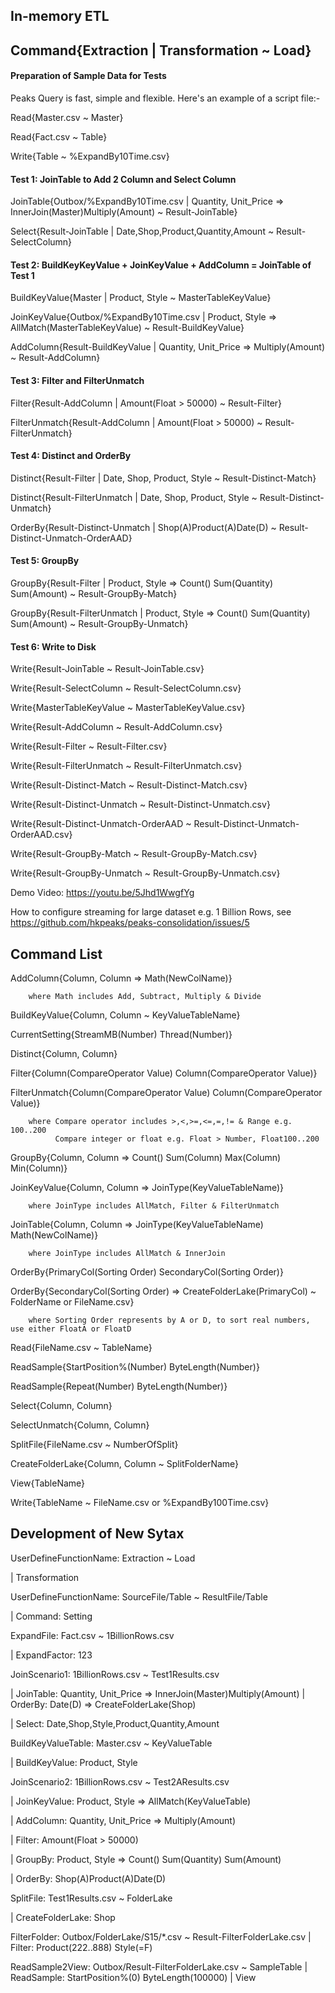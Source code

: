 ## In-memory ETL 
## Command{Extraction | Transformation ~ Load}    

#### Preparation of Sample Data for Tests
Peaks Query is fast, simple and flexible. Here's an example of a script file:-

Read{Master.csv ~ Master} 

Read{Fact.csv ~ Table}

Write{Table ~ %ExpandBy10Time.csv}

#### Test 1: JoinTable to Add 2 Column and Select Column
JoinTable{Outbox/%ExpandBy10Time.csv | Quantity, Unit_Price => InnerJoin(Master)Multiply(Amount) ~ Result-JoinTable}

Select{Result-JoinTable | Date,Shop,Product,Quantity,Amount ~ Result-SelectColumn}

#### Test 2: BuildKeyKeyValue + JoinKeyValue + AddColumn = JoinTable of Test 1
BuildKeyValue{Master | Product, Style ~ MasterTableKeyValue}

JoinKeyValue{Outbox/%ExpandBy10Time.csv | Product, Style => AllMatch(MasterTableKeyValue) ~ Result-BuildKeyValue}

AddColumn{Result-BuildKeyValue | Quantity, Unit_Price => Multiply(Amount) ~ Result-AddColumn}

#### Test 3: Filter and FilterUnmatch
Filter{Result-AddColumn | Amount(Float > 50000) ~ Result-Filter}

FilterUnmatch{Result-AddColumn | Amount(Float > 50000) ~ Result-FilterUnmatch}


#### Test 4: Distinct and OrderBy
Distinct{Result-Filter | Date, Shop, Product, Style ~ Result-Distinct-Match}

Distinct{Result-FilterUnmatch |  Date, Shop, Product, Style ~ Result-Distinct-Unmatch}

OrderBy{Result-Distinct-Unmatch | Shop(A)Product(A)Date(D) ~ Result-Distinct-Unmatch-OrderAAD}


#### Test 5: GroupBy 
GroupBy{Result-Filter | Product, Style => Count() Sum(Quantity) Sum(Amount) ~ Result-GroupBy-Match}

GroupBy{Result-FilterUnmatch | Product, Style => Count() Sum(Quantity) Sum(Amount) ~ Result-GroupBy-Unmatch}

#### Test 6: Write to Disk
Write{Result-JoinTable ~ Result-JoinTable.csv}

Write{Result-SelectColumn ~ Result-SelectColumn.csv}

Write{MasterTableKeyValue ~ MasterTableKeyValue.csv}

Write{Result-AddColumn ~ Result-AddColumn.csv}

Write{Result-Filter ~ Result-Filter.csv}

Write{Result-FilterUnmatch ~ Result-FilterUnmatch.csv}

Write{Result-Distinct-Match ~ Result-Distinct-Match.csv}

Write{Result-Distinct-Unmatch ~ Result-Distinct-Unmatch.csv}

Write{Result-Distinct-Unmatch-OrderAAD ~ Result-Distinct-Unmatch-OrderAAD.csv}

Write{Result-GroupBy-Match ~ Result-GroupBy-Match.csv}

Write{Result-GroupBy-Unmatch ~ Result-GroupBy-Unmatch.csv}

Demo Video: https://youtu.be/5Jhd1WwgfYg

How to configure streaming for large dataset e.g. 1 Billion Rows, see https://github.com/hkpeaks/peaks-consolidation/issues/5


## Command List

   AddColumn{Column, Column => Math(NewColName)} 
   
        where Math includes Add, Subtract, Multiply & Divide
    
   BuildKeyValue{Column, Column ~ KeyValueTableName}
   
   CurrentSetting{StreamMB(Number) Thread(Number)}
  
   Distinct{Column, Column}
 
   Filter{Column(CompareOperator Value) Column(CompareOperator Value)}
 
   FilterUnmatch{Column(CompareOperator Value) Column(CompareOperator Value)}

        where Compare operator includes >,<,>=,<=,=,!= & Range e.g. 100..200
              Compare integer or float e.g. Float > Number, Float100..200
   
   GroupBy{Column, Column => Count() Sum(Column) Max(Column) Min(Column)}
   
   JoinKeyValue{Column, Column => JoinType(KeyValueTableName)} 
        
        where JoinType includes AllMatch, Filter & FilterUnmatch
   
   JoinTable{Column, Column => JoinType(KeyValueTableName) Math(NewColName)}

        where JoinType includes AllMatch & InnerJoin
   
   OrderBy{PrimaryCol(Sorting Order) SecondaryCol(Sorting Order)}       
  
   OrderBy{SecondaryCol(Sorting Order) => CreateFolderLake(PrimaryCol) ~ FolderName or FileName.csv}

        where Sorting Order represents by A or D, to sort real numbers, use either FloatA or FloatD
 
   Read{FileName.csv ~ TableName}
   
   ReadSample{StartPosition%(Number) ByteLength(Number)}
   
   ReadSample{Repeat(Number) ByteLength(Number)}   
   
   Select{Column, Column}
   
   SelectUnmatch{Column, Column}
   
   SplitFile{FileName.csv ~ NumberOfSplit}
   
   CreateFolderLake{Column, Column ~ SplitFolderName}
   
   View{TableName}

   Write{TableName ~ FileName.csv or %ExpandBy100Time.csv} 

## Development of New Sytax

UserDefineFunctionName: Extraction ~ Load

| Transformation

UserDefineFunctionName: SourceFile/Table ~ ResultFile/Table

| Command: Setting

ExpandFile: Fact.csv ~ 1BillionRows.csv

| ExpandFactor: 123

JoinScenario1: 1BillionRows.csv ~ Test1Results.csv

| JoinTable: Quantity, Unit_Price => InnerJoin(Master)Multiply(Amount)
| OrderBy: Date(D) => CreateFolderLake(Shop)

| Select: Date,Shop,Style,Product,Quantity,Amount

BuildKeyValueTable: Master.csv ~ KeyValueTable

| BuildKeyValue: Product, Style

JoinScenario2: 1BillionRows.csv ~ Test2AResults.csv

| JoinKeyValue: Product, Style => AllMatch(KeyValueTable)

| AddColumn: Quantity, Unit_Price => Multiply(Amount)

| Filter: Amount(Float > 50000)

| GroupBy: Product, Style => Count() Sum(Quantity) Sum(Amount)

| OrderBy: Shop(A)Product(A)Date(D)

SplitFile: Test1Results.csv ~ FolderLake

| CreateFolderLake: Shop

FilterFolder: Outbox/FolderLake/S15/*.csv ~ Result-FilterFolderLake.csv
| Filter: Product(222..888) Style(=F)

ReadSample2View: Outbox/Result-FilterFolderLake.csv ~ SampleTable
| ReadSample: StartPosition%(0) ByteLength(100000)
| View
